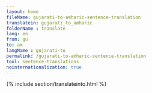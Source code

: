 ```yaml
---
layout: home
fileName: gujarati-to-amharic-sentence-translation
translatein: gujarati_to_amharic
folderName : translate
lang: en
from: gu
to: am
langName : gujarati-to
permalink: /gujarati-to-amharic-sentence-translation
tool: sentence-translations
nointernationalization: true
---
```

{% include section/translateinto.html %}
